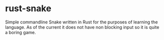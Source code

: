 # rust-snake
Simple commandline Snake written in Rust for the purposes of learning the language.
As of the current it does not have non blocking input so it is quite a boring game.